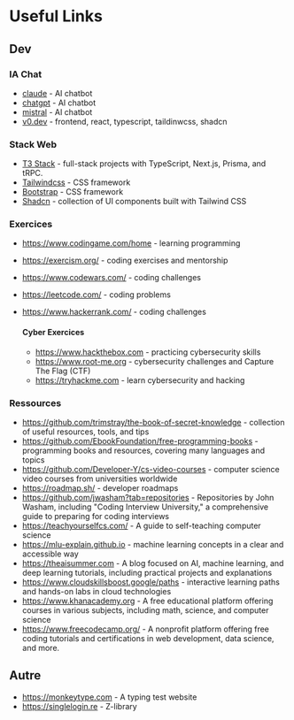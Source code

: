 # Useful Links

## Dev

### IA Chat
- [claude](https://claude.ai/new) - AI chatbot
- [chatgpt](https://chatgpt.com) - AI chatbot
- [mistral](https://mistral.ai) - AI chatbot
- [v0.dev](https://v0.dev/chat) - frontend, react, typescript, taildinwcss, shadcn


### Stack Web
- [T3 Stack](https://create.t3.gg) - full-stack projects with TypeScript, Next.js, Prisma, and tRPC.
- [Tailwindcss](https://tailwindcss.com) - CSS framework
- [Bootstrap](https://getbootstrap.com) - CSS framework
- [Shadcn](https://ui.shadcn.com) - collection of UI components built with Tailwind CSS

### Exercices
- https://www.codingame.com/home - learning programming 
- https://exercism.org/ - coding exercises and mentorship
- https://www.codewars.com/ - coding challenges
- https://leetcode.com/ - coding problems
- https://www.hackerrank.com/ - coding challenges

  #### Cyber Exercices
  - https://www.hackthebox.com - practicing cybersecurity skills
  - https://www.root-me.org - cybersecurity challenges and Capture The Flag (CTF)
  - https://tryhackme.com - learn cybersecurity and hacking

### Ressources
- https://github.com/trimstray/the-book-of-secret-knowledge - collection of useful resources, tools, and tips
- https://github.com/EbookFoundation/free-programming-books - programming books and resources, covering many languages and topics
- https://github.com/Developer-Y/cs-video-courses - computer science video courses from universities worldwide
- https://roadmap.sh/ - developer roadmaps
- https://github.com/jwasham?tab=repositories - Repositories by John Washam, including "Coding Interview University," a comprehensive guide to preparing for coding interviews
- https://teachyourselfcs.com/ - A guide to self-teaching computer science
- https://mlu-explain.github.io - machine learning concepts in a clear and accessible way
- https://theaisummer.com - A blog focused on AI, machine learning, and deep learning tutorials, including practical projects and explanations
- https://www.cloudskillsboost.google/paths - interactive learning paths and hands-on labs in cloud technologies
- https://www.khanacademy.org - A free educational platform offering courses in various subjects, including math, science, and computer science
- https://www.freecodecamp.org/ - A nonprofit platform offering free coding tutorials and certifications in web development, data science, and more.

## Autre
- https://monkeytype.com - A typing test website
- https://singlelogin.re - Z-library
